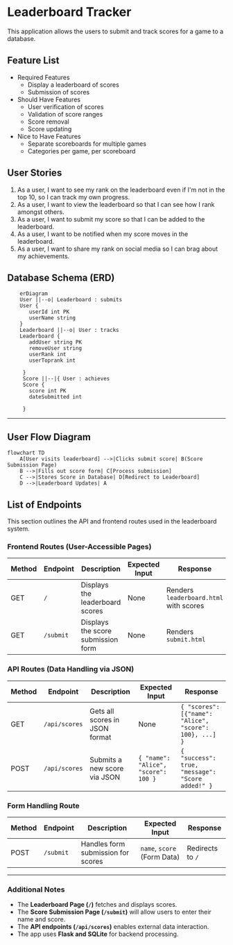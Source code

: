 # Leaderboard Tracker
This application allows the users to submit and track scores for a game to a database.
## Feature List
* Required Features
  * Display a leaderboard of scores
  * Submission of scores
* Should Have Features
  * User verification of scores
  * Validation of score ranges
  * Score removal
  * Score updating
* Nice to Have Features
  * Separate scoreboards for multiple games
  * Categories per game, per scoreboard
## User Stories
1. As a user, I want to see my rank on the leaderboard even if I'm not in the top 10, so I can track my own progress.
2. As a user, I want to view the leaderboard so that I can see how I rank amongst others.
3. As a user, I want to submit my score so that I can be added to the leaderboard.
4. As a user, I want to be notified when my score moves in the leaderboard.
5. As a user, I want to share my rank on social media so I can brag about my achievements.
## Database Schema (ERD)

```mermaid
    erDiagram
    User ||--o| Leaderboard : submits
    User {
       userId int PK
       userName string
    }
    Leaderboard ||--o| User : tracks
    Leaderboard {
       addUser string PK
       removeUser string
       userRank int
       userToprank int

     }
     Score ||--|{ User : achieves
     Score {
       score int PK
       dateSubmitted int

     }

```

---
       
## User Flow Diagram

```mermaid 
flowchart TD
    A[User visits leaderboard] -->|Clicks submit score| B(Score Submission Page)
    B -->|Fills out score form| C[Process submission]
    C -->|Stores Score in Database| D[Redirect to Leaderboard]
    D -->|Leaderboard Updates| A

```


## List of Endpoints
<!-- This can be subject to change as we work on our project -->
This section outlines the API and frontend routes used in the leaderboard system.

### Frontend Routes (User-Accessible Pages)

| Method | Endpoint  | Description | Expected Input | Response |
|--------|----------|-------------|----------------|----------|
| GET    | `/`      | Displays the leaderboard scores | None | Renders `leaderboard.html` with scores |
| GET    | `/submit` | Displays the score submission form | None | Renders `submit.html` |

### API Routes (Data Handling via JSON)

| Method | Endpoint      | Description | Expected Input | Response |
|--------|--------------|-------------|----------------|----------|
| GET    | `/api/scores` | Gets all scores in JSON format | None | `{ "scores": [{"name": "Alice", "score": 100}, ...] }` |
| POST   | `/api/scores` | Submits a new score via JSON | `{ "name": "Alice", "score": 100 }` | `{ "success": true, "message": "Score added!" }` |

### Form Handling Route

| Method | Endpoint  | Description | Expected Input | Response |
|--------|----------|-------------|----------------|----------|
| POST   | `/submit` | Handles form submission for scores | `name`, `score` (Form Data) | Redirects to `/` |

---

### Additional Notes
- The **Leaderboard Page (`/`)** fetches and displays scores.
- The **Score Submission Page (`/submit`)** will allow users to enter their name and score.
- The **API endpoints (`/api/scores`)** enables external data interaction.
- The app uses **Flask and SQLite** for backend processing.
